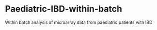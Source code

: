 # Paediatric-IBD-within-batch
Within batch analysis of microarray data from paediatric patients with IBD
